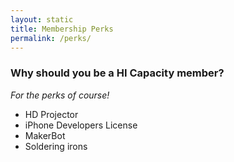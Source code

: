 ```yaml
---
layout: static
title: Membership Perks
permalink: /perks/
---
```

### Why should you be a HI Capacity member? ###
*For the perks of course!*

* HD Projector
* iPhone Developers License
* MakerBot
* Soldering irons